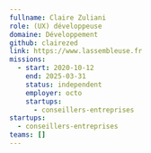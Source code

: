 ```yaml
---
fullname: Claire Zuliani
role: (UX) développeuse
domaine: Développement
github: clairezed
link: https://www.lassembleuse.fr
missions:
  - start: 2020-10-12
    end: 2025-03-31
    status: independent
    employer: octo
    startups:
      - conseillers-entreprises
startups:
  - conseillers-entreprises
teams: []
---
```

